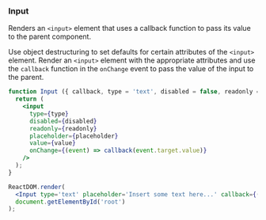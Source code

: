 ### Input

Renders an `<input>` element that uses a callback function to pass its value to the parent component.

Use object destructuring to set defaults for certain attributes of the `<input>` element.
Render an `<input>` element with the appropriate attributes and use the `callback` function in the `onChange` event to pass the value of the input to the parent.

```jsx
function Input ({ callback, type = 'text', disabled = false, readonly = false, placeholder = '', value = '' }) {
  return (
    <input 
      type={type} 
      disabled={disabled} 
      readonly={readonly} 
      placeholder={placeholder}
      value={value}
      onChange={(event) => callback(event.target.value)} 
    />
  );
}
```

```jsx
ReactDOM.render(
  <Input type='text' placeholder='Insert some text here...' callback={(val) => console.log(val)}/>,
  document.getElementById('root')
);
```

<!-- tags: input,functional -->

<!-- expertise: 0 -->
